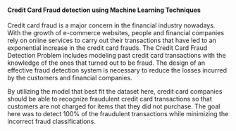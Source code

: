 #### Credit Card Fraud detection using Machine Learning Techniques
<P>
Credit card fraud is a major concern in the financial industry nowadays. With the growth of e-commerce websites, people and financial companies rely on online services to carry out their transactions that have led to an exponential increase in the credit card frauds. The Credit Card Fraud Detection Problem includes modeling past credit card transactions with the knowledge of the ones that turned out to be fraud. The design of an effective fraud detection system is necessary to reduce the losses incurred by the customers and financial companies.
</P>
<P>
By utilizing the model that best fit the dataset here, credit card companies should be able to recognize fraudulent credit card transactions so that customers are not charged for items that they did not purchase. The goal here was to detect 100% of the fraudulent transactions while minimizing the incorrect fraud classifications.
</P>
